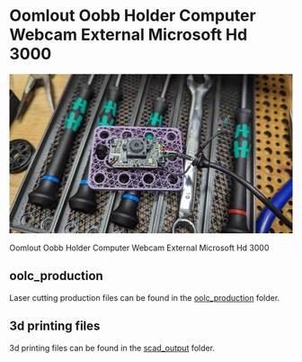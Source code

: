 # Oomlout Oobb Holder Computer Webcam External Microsoft Hd 3000
[![](image_600.jpg)](image.jpg)













Oomlout Oobb Holder Computer Webcam External Microsoft Hd 3000  
  





















## oolc_production
Laser cutting production files can be found in the [oolc_production](oolc_production) folder.

## 3d printing files
3d printing files can be found in the [scad_output](scad_output) folder.

